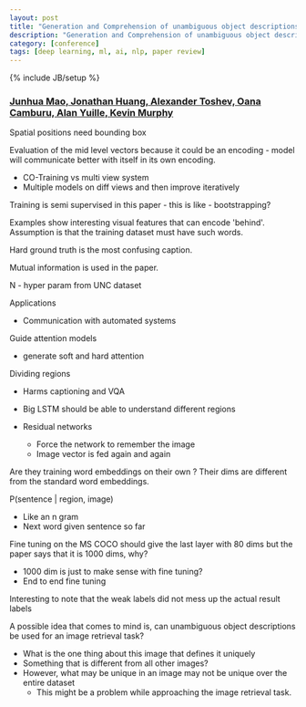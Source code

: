 ```yaml
---
layout: post
title: "Generation and Comprehension of unambiguous object descriptions"
description: "Generation and Comprehension of unambiguous object descriptions"
category: [conference]
tags: [deep learning, ml, ai, nlp, paper review]
---
```

{% include JB/setup %}

### [Junhua Mao, Jonathan Huang, Alexander Toshev, Oana Camburu, Alan Yuille, Kevin Murphy](https://arxiv.org/abs/1511.02283)

Spatial positions need bounding boxEvaluation of the mid level vectors because it could be an encoding - model will communicate better with itself in its own encoding. - CO-Training vs multi view system - Multiple models on diff views and then improve iterativelyTraining is semi supervised in this paper - this is like - bootstrapping?Examples show interesting visual features that can encode 'behind'. Assumption is that the training dataset must have such words. Hard ground truth is the most confusing caption.Mutual information is used in the paper.N - hyper param from UNC datasetApplications - Communication with automated systemsGuide attention models - generate soft and hard attention Dividing regions - Harms captioning and VQA - Big LSTM should be able to understand different regions- Residual networks 	- Force the network to remember the image	- Image vector is fed again and again		Are they training word embeddings on their own ? Their dims are different from the standard word embeddings. P(sentence | region, image) 	- Like an n gram - Next word given sentence so farFine tuning on the MS COCO should give the last layer with 80 dims but the paper says that it is 1000 dims, why?- 1000 dim is just to make sense with fine tuning?- End to end fine tuning Interesting to note that the weak labels did not mess up the actual result labelsA possible idea that comes to mind is, can unambiguous object descriptions be used for an image retrieval task?- What is the one thing about this image that defines it uniquely - Something that is different from all other images? - However, what may be unique in an image may not be unique over the entire dataset	- This might be a problem while approaching the image retrieval task. 